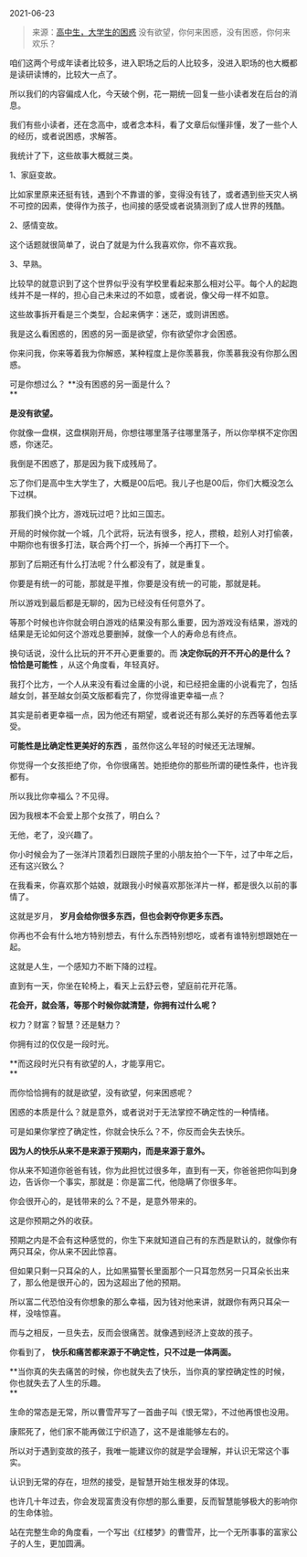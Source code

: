 2021-06-23

> 来源：[高中生，大学生的困惑](http://mp.weixin.qq.com/s?__biz=MzU3NDc5Nzc0NQ==&mid=2247504643&idx=1&sn=93426a6a3ff5dac0a038c7b6477fe492&chksm=fd2e71ddca59f8cbd1fb4d2525d7b1c861817a32e80678b442f3901d8adb86bfe1ebeb839718&scene=27#wechat_redirect)
> 没有欲望，你何来困惑，没有困惑，你何来欢乐？

咱们这两个号成年读者比较多，进入职场之后的人比较多，没进入职场的也大概都是读研读博的，比较大一点了。

  

所以我们的内容偏成人化，今天破个例，花一期统一回复一些小读者发在后台的消息。  

  

我们有些小读者，还在念高中，或者念本科，看了文章后似懂非懂，发了一些个人的经历，或者说困惑，求解答。

  

我统计了下，这些故事大概就三类。  

  

1、家庭变故。  

  

比如家里原来还挺有钱，遇到个不靠谱的爹，变得没有钱了，或者遇到些天灾人祸不可控的因素，使得作为孩子，也间接的感受或者说猜测到了成人世界的残酷。

  

2、感情变故。

  

这个话题就很简单了，说白了就是为什么我喜欢你，你不喜欢我。

  

3、早熟。

  

比较早的就意识到了这个世界似乎没有学校里看起来那么相对公平。每个人的起跑线并不是一样的，担心自己未来过的不如意，或者说，像父母一样不如意。

  

这些故事拆开看是三个类型，合起来俩字：迷茫，或则讲困惑。

  

我是这么看困惑的，困惑的另一面是欲望，你有欲望你才会困惑。  

  

你来问我，你来等着我为你解惑，某种程度上是你羡慕我，你羡慕我没有你那么困惑。  

  

可是你想过么？ **没有困惑的另一面是什么？  
**

  

 **是没有欲望。**

  

你就像一盘棋，这盘棋刚开局，你想往哪里落子往哪里落子，所以你举棋不定你困惑，你迷茫。  

  

我倒是不困惑了，那是因为我下成残局了。  

  

忘了你们是高中生大学生了，大概是00后吧。我儿子也是00后，你们大概没怎么下过棋。  

  

那我们换个比方，游戏玩过吧？比如三国志。

  

开局的时候你就一个城，几个武将，玩法有很多，挖人，攒粮，趁别人对打偷袭，中期你也有很多打法，联合两个打一个，拆掉一个再打下一个。  

  

那到了后期还有什么打法呢？什么都没有了，就是重复。

  

你要是有统一的可能，那就是平推，你要是没有统一的可能，那就是耗。

  

所以游戏到最后都是无聊的，因为已经没有任何意外了。

  

等那个时候也许你就会明白游戏的结果没有那么重要，因为游戏没有结果，游戏的结果是无论如何这个游戏总要删掉，就像一个人的寿命总有终点。

  

换句话说，没什么比玩的开不开心更重要的。而 **决定你玩的开不开心的是什么？恰恰是可能性** ，从这个角度看，年轻真好。

  

我打个比方，一个人从来没有看过金庸的小说，和已经把金庸的小说看完了，包括越女剑，甚至越女剑英文版都看完了，你觉得谁更幸福一点？  

  

其实是前者更幸福一点，因为他还有期望，或者说还有那么美好的东西等着他去享受。  

  

 **可能性是比确定性更美好的东西** ，虽然你这么年轻的时候还无法理解。

  

你觉得一个女孩拒绝了你，令你很痛苦。她拒绝你的那些所谓的硬性条件，也许我都有。

  

所以我比你幸福么？不见得。  

  

因为我根本不会爱上那个女孩了，明白么？

  

无他，老了，没兴趣了。  

  

你小时候会为了一张洋片顶着烈日跟院子里的小朋友拍个一下午，过了中年之后，还有这兴致么？

  

在我看来，你喜欢那个姑娘，就跟我小时候喜欢那张洋片一样，都是很久以前的事情了。  

  

这就是岁月， **岁月会给你很多东西，但也会剥夺你更多东西。**  

  

你再也不会有什么地方特别想去，有什么东西特别想吃，或者有谁特别想跟她在一起。

  

这就是人生，一个感知力不断下降的过程。

  

直到有一天，你坐在轮椅上，看天上云舒云卷，望庭前花开花落。  

  

 **花会开，就会落，等那个时候你就清楚，你拥有过什么呢？**

  

权力？财富？智慧？还是魅力？

  

你拥有过的仅仅是一段时光。

  

 **而这段时光只有有欲望的人，才能享用它。  
**

  

而你恰恰拥有的就是欲望，没有欲望，何来困惑呢？  

  

困惑的本质是什么？就是意外，或者说对于无法掌控不确定性的一种情绪。  

  

可是如果你掌控了确定性，你就会快乐么？不，你反而会失去快乐。

  

 **因为人的快乐从来不是来源于预期内，而是来源于意外。**

  

你从来不知道你爸爸有钱，你为此担忧过很多年，直到有一天，你爸爸把你叫到身边，告诉你一个事实，那就是：你是富二代，他隐瞒了你很多年。  

  

你会很开心的，是钱带来的么？不是，是意外带来的。  

  

这是你预期之外的收获。

  

预期之内是不会有这种感觉的，你生下来就知道自己有的东西是默认的，就像你有两只耳朵，你从来不因此惊喜。  

  

但如果只剩一只耳朵的人，比如黑猫警长里面那个一只耳忽然另一只耳朵长出来了，那么他是很开心的，因为这超出了他的预期。  

  

所以富二代恐怕没有你想象的那么幸福，因为钱对他来讲，就跟你有两只耳朵一样，没啥惊喜。  

  

而与之相反，一旦失去，反而会很痛苦。就像遇到经济上变故的孩子。

  

你看到了， **快乐和痛苦都来源于不确定性，只不过是一体两面。**

  

 **当你真的失去痛苦的时候，你也就失去了快乐，当你真的掌控确定性的时候，你也就失去了人生的乐趣。  
**

  

生命的常态是无常，所以曹雪芹写了一首曲子叫《恨无常》，不过他再恨也没用。  

  

康熙死了，他们家不能再做江宁织造了，这不是谁能够左右的。

  

所以对于遇到变故的孩子，我唯一能建议你的就是学会理解，并认识无常这个事实。

  

认识到无常的存在，坦然的接受，是智慧开始生根发芽的体现。  

  

也许几十年过去，你会发现富贵没有你想的那么重要，反而智慧能够极大的影响你的生命体验。  

  

站在完整生命的角度看，一个写出《红楼梦》的曹雪芹，比一个无所事事的富家公子的人生，更加圆满。

